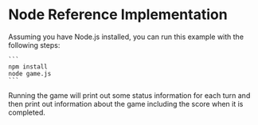 # Node Reference Implementation #

Assuming you have Node.js installed, you can run this example with the following steps:

    ```
    npm install
    node game.js
    ```

Running the game will print out some status information for each turn and then print out
information about the game including the score when it is completed.
